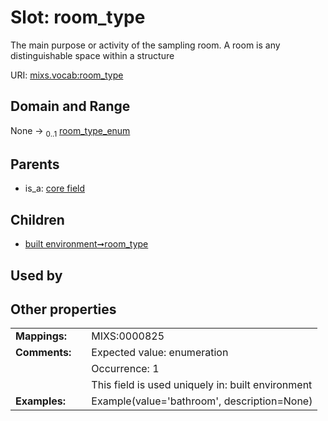 
# Slot: room_type


The main purpose or activity of the sampling room. A room is any distinguishable space within a structure

URI: [mixs.vocab:room_type](https://w3id.org/mixs/vocab/room_type)


## Domain and Range

None &#8594;  <sub>0..1</sub> [room_type_enum](room_type_enum.md)

## Parents

 *  is_a: [core field](core_field.md)

## Children

 *  [built environment➞room_type](built_environment_room_type.md)

## Used by


## Other properties

|  |  |  |
| --- | --- | --- |
| **Mappings:** | | MIXS:0000825 |
| **Comments:** | | Expected value: enumeration |
|  | | Occurrence: 1 |
|  | | This field is used uniquely in: built environment |
| **Examples:** | | Example(value='bathroom', description=None) |

